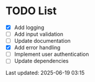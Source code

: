 # TODO List

- [x] Add logging
- [ ] Add input validation
- [ ] Update documentation
- [x] Add error handling
- [ ] Implement user authentication
- [ ] Update dependencies

Last updated: 2025-06-19 03:15
